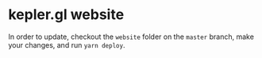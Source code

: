# kepler.gl website

In order to update, checkout the `website` folder on the `master` branch, make your changes, and run `yarn deploy`.


